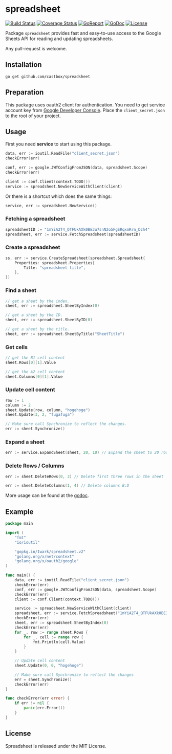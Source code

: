 spreadsheet
===
[![Build Status](https://travis-ci.org/Iwark/spreadsheet.svg?branch=v2)](https://travis-ci.org/Iwark/spreadsheet)
[![Coverage Status](https://coveralls.io/repos/github/Iwark/spreadsheet/badge.svg?branch=v2)](https://coveralls.io/github/Iwark/spreadsheet?branch=v2)
[![GoReport](https://goreportcard.com/badge/Iwark/spreadsheet)](http://goreportcard.com/report/Iwark/spreadsheet)
[![GoDoc](https://godoc.org/gopkg.in/Iwark/spreadsheet.v2?status.svg)](https://godoc.org/gopkg.in/Iwark/spreadsheet.v2)
[![License](https://img.shields.io/badge/license-MIT-blue.svg)](LICENSE)

Package `spreadsheet` provides fast and easy-to-use access to the Google Sheets API for reading and updating spreadsheets.

Any pull-request is welcome.

## Installation

```
go get github.com/castbox/spreadsheet

```

## Preparation

This package uses oauth2 client for authentication. You need to get service account key from [Google Developer Console](https://console.developers.google.com/project). Place the ``client_secret.json`` to the root of your project.

## Usage

First you need **service** to start using this package.

```go
data, err := ioutil.ReadFile("client_secret.json")
checkError(err)

conf, err := google.JWTConfigFromJSON(data, spreadsheet.Scope)
checkError(err)

client := conf.Client(context.TODO())
service := spreadsheet.NewServiceWithClient(client)
```

Or there is a shortcut which does the same things:

```go
service, err := spreadsheet.NewService()
```

### Fetching a spreadsheet

```go
spreadsheetID := "1mYiA2T4_QTFUkAXk0BE3u7snN2o5FgSRqxmRrn_Dzh4"
spreadsheet, err := service.FetchSpreadsheet(spreadsheetID)
```

### Create a spreadsheet

```go
ss, err := service.CreateSpreadsheet(spreadsheet.Spreadsheet{
	Properties: spreadsheet.Properties{
		Title: "spreadsheet title",
	},
})
```

### Find a sheet

```go
// get a sheet by the index.
sheet, err := spreadsheet.SheetByIndex(0)

// get a sheet by the ID.
sheet, err := spreadsheet.SheetByID(0)

// get a sheet by the title.
sheet, err := spreadsheet.SheetByTitle("SheetTitle")
```

### Get cells

```go
// get the B1 cell content
sheet.Rows[0][1].Value

// get the A2 cell content
sheet.Columns[0][1].Value
```

### Update cell content

```go
row := 1
column := 2
sheet.Update(row, column, "hogehoge")
sheet.Update(3, 2, "fugafuga")

// Make sure call Synchronize to reflect the changes.
err := sheet.Synchronize()
```

### Expand a sheet

```go
err := service.ExpandSheet(sheet, 20, 10) // Expand the sheet to 20 rows and 10 columns
```

### Delete Rows / Columns

```go
err := sheet.DeleteRows(0, 3) // Delete first three rows in the sheet

err := sheet.DeleteColumns(1, 4) // Delete columns B:D
```

More usage can be found at the [godoc](https://godoc.org/gopkg.in/Iwark/spreadsheet.v2).

## Example

```go
package main

import (
	"fmt"
	"io/ioutil"

	"gopkg.in/Iwark/spreadsheet.v2"
	"golang.org/x/net/context"
	"golang.org/x/oauth2/google"
)

func main() {
	data, err := ioutil.ReadFile("client_secret.json")
	checkError(err)
	conf, err := google.JWTConfigFromJSON(data, spreadsheet.Scope)
	checkError(err)
	client := conf.Client(context.TODO())

	service := spreadsheet.NewServiceWithClient(client)
	spreadsheet, err := service.FetchSpreadsheet("1mYiA2T4_QTFUkAXk0BE3u7snN2o5FgSRqxmRrn_Dzh4")
	checkError(err)
	sheet, err := spreadsheet.SheetByIndex(0)
	checkError(err)
	for _, row := range sheet.Rows {
		for _, cell := range row {
			fmt.Println(cell.Value)
		}
	}

	// Update cell content
	sheet.Update(0, 0, "hogehoge")

	// Make sure call Synchronize to reflect the changes
	err = sheet.Synchronize()
	checkError(err)
}

func checkError(err error) {
	if err != nil {
		panic(err.Error())
	}
}
```

## License

Spreadsheet is released under the MIT License.
